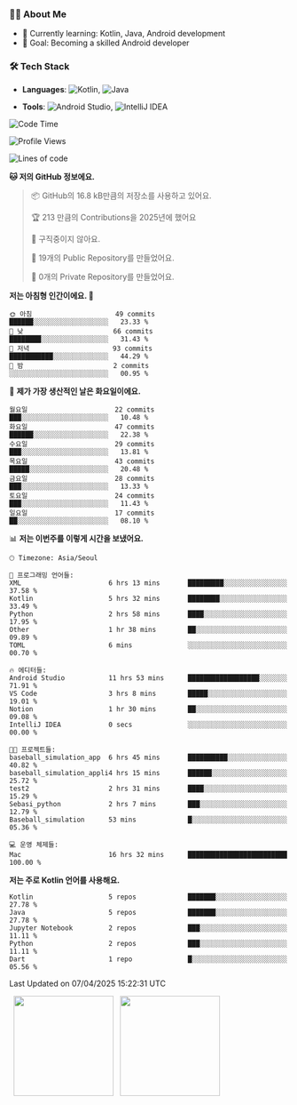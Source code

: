 ### 👨‍💻 About Me
- 🌱 Currently learning: Kotlin, Java, Android development
- 🎯 Goal: Becoming a skilled Android developer

### 🛠 Tech Stack
- **Languages**: ![Kotlin](https://img.shields.io/badge/Kotlin-0095D5?style=flat-square&logo=kotlin&logoColor=white), 
![Java](https://img.shields.io/badge/Java-007396?style=flat-square&logo=coffeescript&logoColor=white)

- **Tools**:
![Android Studio](https://img.shields.io/badge/Android%20Studio-3DDC84?style=flat-square&logo=android-studio&logoColor=white), 
![IntelliJ IDEA](https://img.shields.io/badge/IntelliJ%20IDEA-000000?style=flat-square&logo=intellij-idea&logoColor=white)

<!--START_SECTION:waka-->
![Code Time](http://img.shields.io/badge/Code%20Time-77%20hrs%2050%20mins-blue)

![Profile Views](http://img.shields.io/badge/Profile%20Views-0-blue)

![Lines of code](https://img.shields.io/badge/%EC%A0%80%EB%8A%94%20%EC%97%AC%ED%83%9C%EA%B9%8C%EC%A7%80%20-159.8%20thousand%20%EC%A4%84%EC%9D%98%20%EC%BD%94%EB%93%9C%EB%A5%BC%20%EC%9E%91%EC%84%B1%ED%96%88%EC%96%B4%EC%9A%94.-blue)

**🐱 저의 GitHub 정보에요.** 

> 📦 GitHub의 16.8 kB만큼의 저장소를 사용하고 있어요. 
 > 
> 🏆 213 만큼의 Contributions을 2025년에 했어요
 > 
> 🚫 구직중이지 않아요.
 > 
> 📜 19개의 Public Repository를 만들었어요. 
 > 
> 🔑 0개의 Private Repository를 만들었어요. 
 > 
**저는 아침형 인간이에요. 🐤** 

```text
🌞 아침                     49 commits          ██████░░░░░░░░░░░░░░░░░░░   23.33 % 
🌆 낮　                     66 commits          ████████░░░░░░░░░░░░░░░░░   31.43 % 
🌃 저녁                     93 commits          ███████████░░░░░░░░░░░░░░   44.29 % 
🌙 밤　                     2 commits           ░░░░░░░░░░░░░░░░░░░░░░░░░   00.95 % 
```
📅 **제가 가장 생산적인 날은 화요일이에요.** 

```text
월요일                      22 commits          ███░░░░░░░░░░░░░░░░░░░░░░   10.48 % 
화요일                      47 commits          ██████░░░░░░░░░░░░░░░░░░░   22.38 % 
수요일                      29 commits          ███░░░░░░░░░░░░░░░░░░░░░░   13.81 % 
목요일                      43 commits          █████░░░░░░░░░░░░░░░░░░░░   20.48 % 
금요일                      28 commits          ███░░░░░░░░░░░░░░░░░░░░░░   13.33 % 
토요일                      24 commits          ███░░░░░░░░░░░░░░░░░░░░░░   11.43 % 
일요일                      17 commits          ██░░░░░░░░░░░░░░░░░░░░░░░   08.10 % 
```


📊 **저는 이번주를 이렇게 시간을 보냈어요.** 

```text
🕑︎ Timezone: Asia/Seoul

💬 프로그래밍 언어들: 
XML                      6 hrs 13 mins       █████████░░░░░░░░░░░░░░░░   37.58 % 
Kotlin                   5 hrs 32 mins       ████████░░░░░░░░░░░░░░░░░   33.49 % 
Python                   2 hrs 58 mins       ████░░░░░░░░░░░░░░░░░░░░░   17.95 % 
Other                    1 hr 38 mins        ██░░░░░░░░░░░░░░░░░░░░░░░   09.89 % 
TOML                     6 mins              ░░░░░░░░░░░░░░░░░░░░░░░░░   00.70 % 

🔥 에디터들: 
Android Studio           11 hrs 53 mins      ██████████████████░░░░░░░   71.91 % 
VS Code                  3 hrs 8 mins        █████░░░░░░░░░░░░░░░░░░░░   19.01 % 
Notion                   1 hr 30 mins        ██░░░░░░░░░░░░░░░░░░░░░░░   09.08 % 
IntelliJ IDEA            0 secs              ░░░░░░░░░░░░░░░░░░░░░░░░░   00.00 % 

🐱‍💻 프로젝트들: 
baseball_simulation_app  6 hrs 45 mins       ██████████░░░░░░░░░░░░░░░   40.82 % 
baseball_simulation_appli4 hrs 15 mins       ██████░░░░░░░░░░░░░░░░░░░   25.72 % 
test2                    2 hrs 31 mins       ████░░░░░░░░░░░░░░░░░░░░░   15.29 % 
Sebasi_python            2 hrs 7 mins        ███░░░░░░░░░░░░░░░░░░░░░░   12.79 % 
Baseball_simulation      53 mins             █░░░░░░░░░░░░░░░░░░░░░░░░   05.36 % 

💻 운영 체제들: 
Mac                      16 hrs 32 mins      █████████████████████████   100.00 % 
```

**저는 주로 Kotlin 언어를 사용해요.** 

```text
Kotlin                   5 repos             ███████░░░░░░░░░░░░░░░░░░   27.78 % 
Java                     5 repos             ███████░░░░░░░░░░░░░░░░░░   27.78 % 
Jupyter Notebook         2 repos             ███░░░░░░░░░░░░░░░░░░░░░░   11.11 % 
Python                   2 repos             ███░░░░░░░░░░░░░░░░░░░░░░   11.11 % 
Dart                     1 repo              █░░░░░░░░░░░░░░░░░░░░░░░░   05.56 % 
```




 Last Updated on 07/04/2025 15:22:31 UTC
<!--END_SECTION:waka-->

<p>
  <img height="180em" src="https://github-readme-stats.vercel.app/api?username=JongHyun070105&show_icons=true&include_all_commits=true&bg_color=0d1117&title_color=ffffff&text_color=c9d1d9&icon_color=79ff97">
  <img height="180em" src="https://github-readme-stats.vercel.app/api/top-langs/?username=JongHyun070105&layout=compact&langs_count=4&bg_color=0d1117&title_color=ffffff&text_color=c9d1d9&hide=php,jupyter%20notebook&hide_repo=EcoStep,mimir,git-session">
</p>
